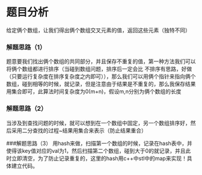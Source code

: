 # 题目分析
给定俩个数组，让我们得出俩个数组交叉元素的值，返回这些元素（独特不同）

### 解题思路（1）
题意要我们找出俩个数组的共同部分，并且保存不重复的值，第一种方法我们可以将俩个数组都进行排序（当碰到数组问题，排序后一定会比 不排序有思路，好做（只要运行复杂度在排序复杂度之内即可）），那么我们可以用俩个指针来指向俩个数组，碰到相等的时候，就记录，但是注意由于结果是不重复的，那么我保存结果用集合即可，此算法时间复杂度为0(m+n)，假设m,n分别为俩个数组的长度

### 解题思路（2）
当涉及到查找问题的时候，就可以想到在一个数组中固定，另一个数组排序好，然后采用二分查找的过程~结果用集合来表示（防止结果重合）

###解题思路（3）
用hash来做，扫描第一个数组的时候，记录在hash表中，并使得该key值对应的val为1，然后扫描第二个数组，碰到大于0的就记录，并且此时立即清空，为了防止记录重复的，这里的hash用c++中stl中的map来实现！具体建立代码。